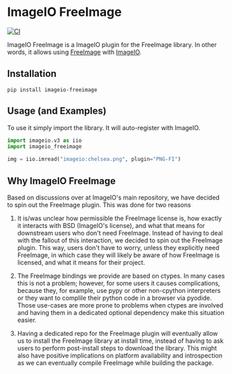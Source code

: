 # ImageIO FreeImage

[![CI](https://github.com/imageio/imageio-freeimage/actions/workflows/ci.yaml/badge.svg?branch=master)](https://github.com/imageio/imageio-freeimage/actions/workflows/ci.yaml)

ImageIO FreeImage is a ImageIO plugin for the FreeImage library. In other words,
it allows using [FreeImage](https://freeimage.sourceforge.io/) with
[ImageIO](https://github.com/imageio/imageio).

## Installation

```
pip install imageio-freeimage
```

## Usage (and Examples)

To use it simply import the library. It will auto-register with ImageIO.

```python
import imageio.v3 as iio
import imageio_freeimage

img = iio.imread("imageio:chelsea.png", plugin="PNG-FI")
```

## Why ImageIO FreeImage

Based on discussions over at ImageIO's main repository, we have decided to spin
out the FreeImage plugin. This was done for two reasons

1. It is/was unclear how permissible the FreeImage license is, how exactly it
interacts with BSD (ImageIO's license), and what that means for downstream users
who don't need FreeImage. Instead of having to deal with the fallout of this
interaction, we decided to spin out the FreeImage plugin. This way, users don't
have to worry, unless they explicitly need FreeImage, in which case they will
likely be aware of how FreeImage is licensed, and what it means for their
project.

2. The FreeImage bindings we provide are based on ctypes. In many cases this is
not a problem; however, for some users it causes complications, because they,
for example, use pypy or other non-cpython interpreters or they want to complile
their python code in a browser via pyodide. Those use-cases are more prone to
problems when ctypes are involved and having them in a dedicated optional
dependency make this situation easier.

3. Having a dedicated repo for the FreeImage plugin will eventually allow us to
install the FreeImage library at install time, instead of having to ask users to
perform post-install steps to download the library. This might also have
positive implications on platform availability and introspection as we can
eventually compile FreeImage while building the package.
